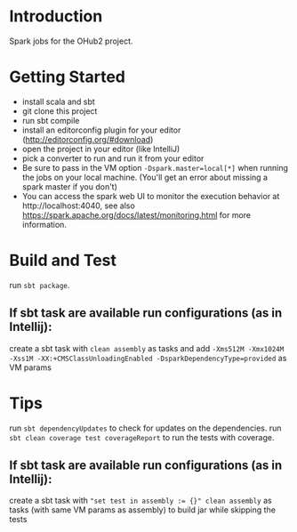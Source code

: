 # Introduction 
Spark jobs for the OHub2 project.

# Getting Started
- install scala and sbt
- git clone this project
- run sbt compile
- install an editorconfig plugin for your editor (http://editorconfig.org/#download)
- open the project in your editor (like IntelliJ)
- pick a converter to run and run it from your editor
- Be sure to pass in the VM option `-Dspark.master=local[*]` when running the jobs on your local machine. (You'll get an error about missing a spark master if you don't)
- You can access the spark web UI to monitor the execution behavior at http://localhost:4040, see also https://spark.apache.org/docs/latest/monitoring.html for more information.

# Build and Test
run `sbt package`.
## If sbt task are available run configurations (as in Intellij):
create a sbt task with `clean assembly` as tasks and add
`-Xms512M -Xmx1024M -Xss1M -XX:+CMSClassUnloadingEnabled -DsparkDependencyType=provided` as VM params

# Tips
run `sbt dependencyUpdates` to check for updates on the dependencies.
run `sbt clean coverage test coverageReport` to run the tests with coverage.
## If sbt task are available run configurations (as in Intellij):
create a sbt task with `"set test in assembly := {}" clean assembly` as tasks (with same VM params as assembly)
to build jar while skipping the tests
